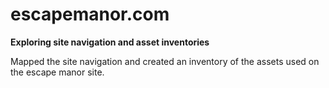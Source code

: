 # escapemanor.com

**Exploring site navigation and asset inventories**

Mapped the site navigation and created an inventory of the assets used on the escape manor site.